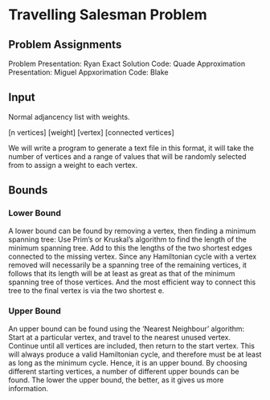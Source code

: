 # Travelling Salesman Problem

## Problem Assignments
Problem Presentation: Ryan
Exact Solution Code: Quade
Approximation Presentation: Miguel
Appxorimation Code: Blake

## Input
Normal adjancency list with weights.

[n vertices]
[weight] [vertex] [connected vertices]

We will write a program to generate a text file in this format, it will take the number of vertices and a range of values that will be randomly selected from to assign a weight to each vertex.

## Bounds
### Lower Bound
A lower bound can be found by removing a vertex, then finding a minimum spanning tree: Use Prim’s or Kruskal’s algorithm to find the length of the minimum spanning tree. Add to this the lengths of the two shortest edges connected to the missing vertex. Since any Hamiltonian cycle with a vertex removed will necessarily be a spanning tree of the remaining vertices, it follows that its length will be at least as great as that of the minimum spanning tree of those vertices. And the most efficient way to connect this tree to the final vertex is via the two shortest e.

### Upper Bound
An upper bound can be found using the ‘Nearest Neighbour’ algorithm: Start at a particular vertex, and travel to the nearest unused vertex. Continue until all vertices are included, then return to the start vertex. This will always produce a valid Hamiltonian cycle, and therefore must be at least as long as the minimum cycle. Hence, it is an upper bound. By choosing different starting vertices, a number of different upper bounds can be found. The lower the upper bound, the better, as it gives us more information.
